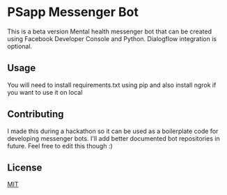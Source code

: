 # PSapp Messenger Bot
This is a beta version Mental health messenger bot that can be created using Facebook Developer Console and Python. Dialogflow integration is optional.

## Usage
You will need to install requirements.txt using pip and also install ngrok if you want to use it on local


## Contributing
I made this during a hackathon so it can be used as a boilerplate code for developing messenger bots. I'll add better documented bot repositories in future. Feel free to edit this though :)

## License
[MIT](https://choosealicense.com/licenses/mit/)